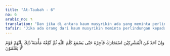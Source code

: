 ```yaml
---
title: "At-Taubah - 6"
no: 6
arabic_no: ٦
translation: "Dan jika di antara kaum musyrikin ada yang meminta perlindungan kepadamu, maka lindungilah agar dia dapat mendengar firman Allah, kemudian antarkanlah dia ke tempat yang aman baginya. (Demikian) itu karena sesungguhnya mereka kaum yang tidak mengetahui."
tafsir: "Jika ada orang dari kaum musyrikin meminta perlindungan kepada Nabi Muhammad saw, untuk mendengarkan kalam Allah agar ia dapat mengetahui hakikat dakwah Islami yang disampaikan oleh Nabi, maka Nabi harus melindunginya dalam jangka waktu tertentu. Kalau ia mau beriman, berarti ia akan aman untuk seterusnya, dan kalau tidak, maka Nabi hanya diperintahkan untuk menyelamatkannya sampai kepada tempat yang diinginkannya untuk keamanan dirinya, selanjutnya keadaan kembali seperti semula yaitu seperti keadaan perang.\n\nDalam hal ini para ulama tafsir berbeda pendapat antara lain bahwa perlindungan (pengamanan) yang diberikan itu hanyalah kepada kaum musyrikin yang telah habis masa perjanjian damainya dengan kaum Muslimin selama ini, dan mereka tidak pernah melanggarnya. Dan apabila perjanjian itu masih berlaku, kaum Muslimin diperintahkan menyem-purnakannya sebagaimana telah dijelaskan pada ayat empat. Bahkan orang-orang musyrikin yang sudah habis tempo empat bulan yang diberikan kepada mereka untuk menentukan sikap, karena waktunya sudah cukup dan tidak perlu ditambah lagi, berlaku hukum perlindungan ini jika mereka memintanya. Tetapi sebagian ulama berpendapat bahwa kepada mereka yang ingin beriman masih diberi kesempatan yang lamanya empat bulan. Namun, menurut pendapat yang terkuat, hal ini diserahkan kepada imam.\n\nDalam persoalan ini Ibnu Katsir berpendapat bahwa orang kafir yang datang dari negeri harb (kafir) ke kawasan Islam untuk menunaikan suatu tugas seperti dagang, minta berdamai, minta menghentikan pertempuran, membawa jizyah (upeti) dan minta pengamanan kepada mereka, diberikan perlindungan selama dia berada di kawasan Islam sampai dia kembali ke negerinya."
---
```


وَاِنْ اَحَدٌ مِّنَ الْمُشْرِكِيْنَ اسْتَجَارَكَ فَاَجِرْهُ حَتّٰى يَسْمَعَ كَلٰمَ اللّٰهِ ثُمَّ اَبْلِغْهُ مَأْمَنَهٗ ۗذٰلِكَ بِاَنَّهُمْ قَوْمٌ لَّا يَعْلَمُوْنَ ࣖ
